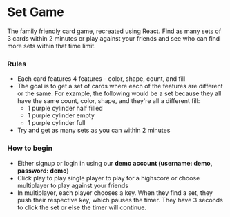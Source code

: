 # Set Game

The family friendly card game, recreated using React.  Find as many sets of 3 cards within 2 minutes or play against your friends and see who can find more sets within that time limit.

### Rules
- Each card features 4 features - color, shape, count, and fill
- The goal is to get a set of cards where each of the features are different or the same. For example, the following would be a set because they all have the same count, color, shape, and they're all a different fill: 
  - 1 purple cylinder half filled
  - 1 purple cylinder empty
  - 1 purple cylinder full
- Try and get as many sets as you can within 2 minutes

### How to begin
- Either signup or login in using our **demo account (username: demo, password: demo)**
- Click play to play single player to play for a highscore or choose multiplayer to play against your friends
- In multiplayer, each player chooses a key.  When they find a set, they push their respective key, which pauses the timer.  They have 3 seconds to click the set or else the timer will continue.  

